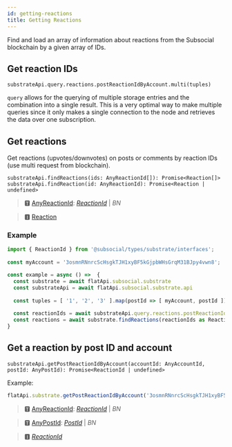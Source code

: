 ```yaml
---
id: getting-reactions
title: Getting Reactions
---
```


Find and load an array of information about reactions from the Subsocial blockchain by a given array of IDs.

## Get reaction IDs

```
substrateApi.query.reactions.postReactionIdByAccount.multi(tuples)
```

`query` allows for the querying of multiple storage entries and the combination into a single result. 
This is a very optimal way to make multiple queries since it only makes a single connection to the node and retrieves the data over one subscription.

## Get reactions

Get reactions (upvotes/downvotes) on posts or comments by reaction IDs (use multi request from blockchain).

```
substrateApi.findReactions(ids: AnyReactionId[]): Promise<Reaction[]>
substrateApi.findReaction(id: AnyReactionId): Promise<Reaction | undefined>
```

> 🆃 [AnyReactionId](https://docs.subsocial.network/js-docs/js-sdk/modules.html#anyreactionid): [*ReactionId*](https://docs.subsocial.network/js-docs/js-sdk/interfaces/interfaces.reactionid.html) | *BN*

> 🅸 [Reaction](https://docs.subsocial.network/js-docs/js-sdk/interfaces/interfaces.reaction.html)


### Example

```typescript
import { ReactionId } from '@subsocial/types/substrate/interfaces';
  
const myAccount = '3osmnRNnrcScHsgkTJH1xyBF5kGjpbWHsGrqM31BJpy4vwn8';

const example = async () =>  {
  const substrate = await flatApi.subsocial.substrate
  const substrateApi = await flatApi.subsocial.substrate.api
  
  const tuples = [ '1', '2', '3' ].map(postId => [ myAccount, postId ])
  
  const reactionIds = await substrateApi.query.reactions.postReactionIdByAccount.multi(tuples)
  const reactions = await substrate.findReactions(reactionIds as ReactionId[])
}
```

## Get a reaction by post ID and account

```
substrateApi.getPostReactionIdByAccount(accountId: AnyAccountId, postId: AnyPostId): Promise<ReactionId | undefined>
```

Example: 

```typescript
flatApi.substrate.getPostReactionIdByAccount('3osmnRNnrcScHsgkTJH1xyBF5kGjpbWHsGrqM31BJpy4vwn8', '1')
```

> 🆃 [AnyReactionId](https://docs.subsocial.network/js-docs/js-sdk/modules.html#anyreactionid): [*ReactionId*](https://docs.subsocial.network/js-docs/js-sdk/interfaces/interfaces.reactionid.html) | *BN*

> 🆃 [AnyPostId](https://docs.subsocial.network/js-docs/js-sdk/modules.html#anypostid): [_PostId_](https://docs.subsocial.network/js-docs/js-sdk/interfaces/interfaces.postid.html) | _BN_

> 🅸 [*ReactionId*](https://docs.subsocial.network/js-docs/js-sdk/interfaces/interfaces.reactionid.html)

